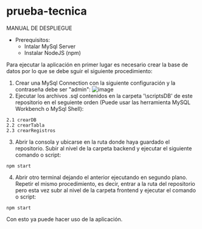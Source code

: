 # prueba-tecnica
MANUAL DE DESPLIEGUE
- Prerequisitos:
  - Intalar MySql Server
  - Instalar NodeJS (npm)

Para ejecutar la aplicación en primer lugar es necesario crear la base de datos por lo que se debe sguir el siguiente procedimiento:
  1. Crear una MySql Connection con la siguiente configuración y la contraseña debe ser "admin":
  ![image](https://user-images.githubusercontent.com/57112587/197796784-fc1ea0e3-25b0-45f1-a62d-052ff4b67235.png)
  2. Ejecutar los archivos .sql contenidos en la carpeta '\scriptsDB' de este repositorio en el seguiente orden (Puede usar las herramienta MySQL Workbench o MySql Shell): 


    2.1 crearDB
    2.2 crearTabla
    2.3 crearRegistros
    
    
  3. Abrir la consola y ubicarse en la ruta donde haya guardado el repositorio. Subir al nivel de la carpeta backend y ejecutar el siguiente comando o script:

    npm start
    
  4. Abrir otro terminal dejando el anterior ejecutando en segundo plano. Repetir el mismo procedimiento, es decir, entrar a la ruta del repositorio pero esta vez subr al nivel de la carpeta frontend y ejecutar el comando o script:

    npm start
    
Con esto ya puede hacer uso de la aplicación.



